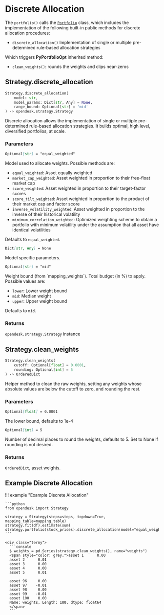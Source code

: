 # Discrete Allocation

The `portfolio()` calls the [`Portfolio`](../../portfolio/index.md) class, which includes the implementation of the following built-in public methods for discrete allocation procedures:

* `discrete_allocation()` Implementation of single or multiple pre-determined rule-based allocation strategies

Which triggers **PyPortfolioOpt** inherited method:

* `clean_weights()`: rounds the weights and clips near-zeros
  
## Strategy.discrete_allocation

```python
Strategy.discrete_allocation(
    model: str,
    model_params: Dict[str, Any] = None,
    range_bound: Optional[str] = 'mid'
) ‑> opendesk.strategy.Strategy
```

Discrete allocation allows the implementation of single or multiple pre-determined rule-based allocation strategies. It builds optimal, high level, diversified portfolios, at scale. 

### Parameters

``` markdown title="model"
Optional[str] = "equal_weighted"
```
<div class="result" markdown>
Model used to allocate weights. Possible methods are:

* `equal_weighted`: Asset equally weighted
* `market_cap_weighted`: Asset weighted in proportion to their free-float market cap
* `score_weighted`: Asset weighted in proportion to their target-factor scores
* `score_tilt_weighted`: Asset weighted in proportion to the product of their market cap and factor score
* `inverse_volatility_weighted`: Asset weighted in proportion to the inverse of their historical volatility
* `minimum_correlation_weighted`: Optimized weighting scheme to obtain a portfolio with minimum volatility under the assumption that all asset have identical volatilities

Defaults to `equal_weighted`.
</div>

``` markdown title="model_params"
Dict[str, Any] = None
```
<div class="result" markdown>
Model specific parameters.
</div>

``` markdown title="range_bound"
Optional[str] = "mid"
```
<div class="result" markdown>
Weight bound (from `mapping_weights`). Total budget (in %) to apply. Possible values are:

* `lower`: Lower weight bound
* `mid`: Median weight
* `upper`: Upper weight bound

Defaults to `mid`.
</div>

### Returns

`opendesk.strategy.Strategy` instance

## Strategy.clean_weights

```python
Strategy.clean_weights(
    cutoff: Optional[float] = 0.0001, 
    rounding: Optional[int] = 5
) ‑> OrderedDict
```

Helper method to clean the raw weights, setting any weights whose absolute values are below the cutoff to zero, and rounding the rest.

### Parameters

``` markdown title="cutoff"
Optional[float] = 0.0001
```
<div class="result" markdown>
The lower bound, defaults to 1e-4
</div>

``` markdown title="rounding"
Optional[int] = 5
```
<div class="result" markdown>
Number of decimal places to round the weights, defaults to 5. Set to None if rounding is not desired.
</div>

### Returns

`OrderedDict`, asset weights.

## Example Discrete Allocation
!!! example "Example Discrete Allocation"

    ```python
    from opendesk import Strategy

    strategy = Strategy(steps=steps, topdown=True, mapping_table=mapping_table)
    strategy.fit(df).estimate(sum)
    strategy.portfolio(stock_prices).discrete_allocation(model="equal_weighted")
    ```

    <div class="termy">
      ```console
      $ weights = pd.Series(strategy.clean_weights(), name="weights")
      <span style="color: grey;">asset 1      0.00
      asset 2      0.01
      asset 3      0.00
      asset 4      0.00
      asset 5      0.01

      asset 96     0.00
      asset 97    -0.01
      asset 98     0.00
      asset 99    -0.01
      asset 100    0.00
      Name: weights, Length: 100, dtype: float64
      </span>
      ```

